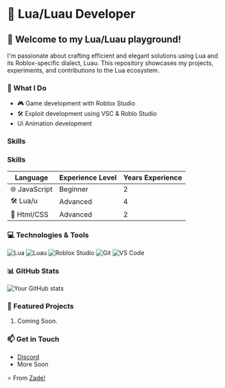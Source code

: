 # 🌙 Lua/Luau Developer

## 👋 Welcome to my Lua/Luau playground!

I'm passionate about crafting efficient and elegant solutions using Lua and its Roblox-specific dialect, Luau. This repository showcases my projects, experiments, and contributions to the Lua ecosystem.

### 🚀 What I Do

- 🎮 Game development with Roblox Studio
- 🛠️ Exploit development using VSC & Roblo Studio
- Ui Animation development

### Skills
### Skills
| Language          | Experience Level  | Years Experience   |
|-------------------|-------------------|--------------------|
| 🌐 JavaScript     | Beginner          | 2                  |
| 🛠️ Lua/u          | Advanced          | 4                  |
| 🔷 Html/CSS       | Advanced          | 2                  |


### 💻 Technologies & Tools

![Lua](https://img.shields.io/badge/-Lua-2C2D72?style=flat-square&logo=lua&logoColor=white)
![Luau](https://img.shields.io/badge/-Luau-00A2FF?style=flat-square&logo=roblox&logoColor=white)
![Roblox Studio](https://img.shields.io/badge/-Roblox%20Studio-00A2FF?style=flat-square&logo=roblox&logoColor=white)
![Git](https://img.shields.io/badge/-Git-F05032?style=flat-square&logo=git&logoColor=white)
![VS Code](https://img.shields.io/badge/-VS%20Code-007ACC?style=flat-square&logo=visual-studio-code&logoColor=white)

### 📊 GitHub Stats

![Your GitHub stats](https://github-readme-stats.vercel.app/api?username=xootzie&show_icons=true&theme=omni)

### 🌟 Featured Projects

1. Coming Soon.

### 📫 Get in Touch

- [Discord](https://discord.com/users/691995909634129941)
- More Soon



⭐️ From [Zade!](https://github.com/xootzie)

